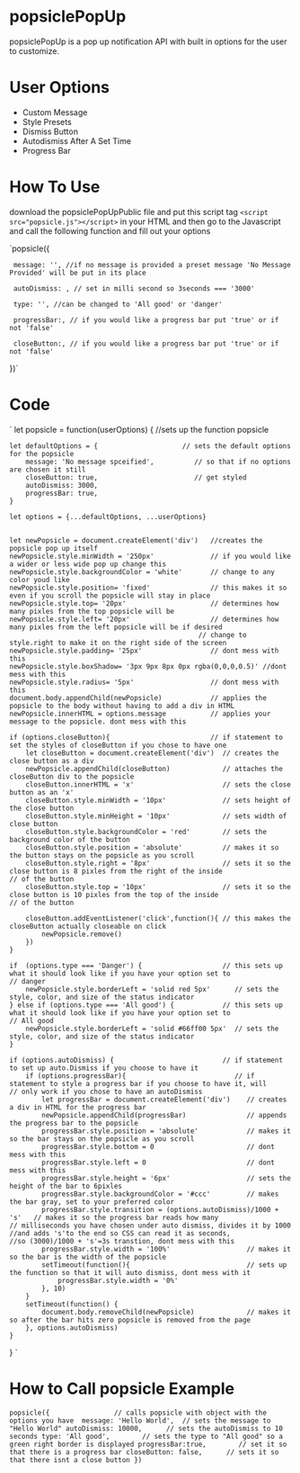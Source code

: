 # popsiclePopUp
popsiclePopUp is a pop up notification API with built in options for the user to customize. 

# User Options
 <ul>
    <li> Custom Message
    <li> Style Presets
    <li> Dismiss Button
    <li> Autodismiss After A Set Time
    <li> Progress Bar
</ul>

# How To Use
download the popsiclePopUpPublic file and put this script tag `<script src="popsicle.js"></script>` in your HTML and then go to the Javascript and call the following function and fill out your options 


`popsicle({

     message: '', //if no message is provided a preset message 'No Message Provided' will be put in its place

     autoDismiss: , // set in milli second so 3seconds === '3000' 

     type: '', //can be changed to 'All good' or 'danger' 

     progressBar:, // if you would like a progress bar put 'true' or if not 'false' 

     closeButton:, // if you would like a progress bar put 'true' or if not 'false' 

})`


# Code 

`
let popsicle = function(userOptions) {     //sets up the function popsicle

	let defaultOptions = {                     // sets the default options for the popsicle 
		message: 'No message spceified',          // so that if no options are chosen it still
		closeButton: true,                        // get styled
		autoDismiss: 3000,
		progressBar: true,
	}

	let options = {...defaultOptions, ...userOptions}
	

	let newPopsicle = document.createElement('div')   //creates the popsicle pop up itself
	newPopsicle.style.minWidth = '250px'              // if you would like a wider or less wide pop up change this
	newPopsicle.style.backgroundColor = 'white'       // change to any color youd like 
	newPopsicle.style.position= 'fixed'               // this makes it so even if you scroll the popsicle will stay in place
	newPopsicle.style.top= '20px'                     // determines how many pixles from the top popsicle will be
	newPopsicle.style.left= '20px'                    // determines how many pixles from the left popsicle will be if desired
                                                   // change to style.right to make it on the right side of the screen
	newPopsicle.style.padding= '25px'                 // dont mess with this
	newPopsicle.style.boxShadow= '3px 9px 8px 0px rgba(0,0,0,0.5)' //dont mess with this
	newPopsicle.style.radius= '5px'                   // dont mess with this
	document.body.appendChild(newPopsicle)            // applies the popsicle to the body without having to add a div in HTML
	newPopsicle.innerHTML = options.message           // applies your message to the popsicle. dont mess with this

	if (options.closeButton){                         // if statement to set the styles of closeButton if you chose to have one
		let closeButton = document.createElement('div')  // creates the close button as a div
		newPopsicle.appendChild(closeButton)             // attaches the closeButton div to the popsicle 
		closeButton.innerHTML = 'x'                      // sets the close button as an 'x'
		closeButton.style.minWidth = '10px'              // sets height of the close button
		closeButton.style.minHeight = '10px'             // sets width of close button
		closeButton.style.backgroundColor = 'red'        // sets the background color of the button
		closeButton.style.position = 'absolute'          // makes it so the button stays on the popsicle as you scroll
		closeButton.style.right = '8px'                  // sets it so the close button is 8 pixles from the right of the inside                                                        // of the button 
		closeButton.style.top = '10px'                   // sets it so the close button is 10 pixles from the top of the inside                                                        // of the button 

		closeButton.addEventListener('click',function(){ // this makes the closeButton actually closeable on click 
			newPopsicle.remove()
		})
	}
	
	if 	(options.type === 'Danger') {                    // this sets up what it should look like if you have your option set to                                                       // danger
		newPopsicle.style.borderLeft = 'solid red 5px'      // sets the style, color, and size of the status indicator 
	} else if (options.type === 'All good') {            // this sets up what it should look like if you have your option set to                                                       // All good
		newPopsicle.style.borderLeft = 'solid #66ff00 5px'  // sets the style, color, and size of the status indicator
	}

	if (options.autoDismiss) {                           // if statement to set up auto.Dismiss if you choose to have it
		if (options.progressBar){                           // if statement to style a progress bar if you choose to have it, will                                                         // only work if you chose to have an autoDismiss
			let progressBar = document.createElement('div')    // creates a div in HTML for the progress bar
			newPopsicle.appendChild(progressBar)               // appends the progress bar to the popsicle 
			progressBar.style.position = 'absolute'            // makes it so the bar stays on the popsicle as you scroll
			progressBar.style.bottom = 0                       // dont mess with this
			progressBar.style.left = 0                         // dont mess with this
			progressBar.style.height = '6px'                   // sets the height of the bar to 6pixles
			progressBar.style.backgroundColor = '#ccc'         // makes the bar gray, set to your preferred color
			progressBar.style.transition = (options.autoDismiss)/1000 + 's'   // makes it so the progress bar reads how many                                                                 // milliseconds you have chosen under auto dismiss, divides it by 1000                                                         //and adds 's'to the end so CSS can read it as seconds,                                                                       //so (3000)/1000 + 's'=3s transtion, dont mess with this
			progressBar.style.width = '100%'                   // makes it so the bar is the width of the popsicle
			setTimeout(function(){                             // sets up the function so that it will auto dismiss, dont mess with it
				progressBar.style.width = '0%'
			}, 10)
		}
		setTimeout(function() {
			document.body.removeChild(newPopsicle)             // makes it so after the bar hits zero popsicle is removed from the page
		}, options.autoDismiss)
	}
}
`
# How to Call popsicle Example
`
popsicle({                // calls popsicle with object with the options you have 
	message: 'Hello World',  // sets the message to "Hello World"
	autoDismiss: 10000,      // sets the autoDismiss to 10 seconds
	type: 'All good',        // sets the type to "All good" so a green right border is displayed
	progressBar:true,        // set it so that there is a progress bar
	closeButton: false,      // sets it so that there isnt a close button
})
`
